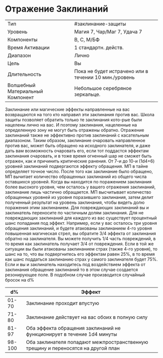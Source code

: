 # Отражение Заклинаний

|                                  |                                                       |
| -------------------------------- | ----------------------------------------------------- |
| Тип                              | #заклинание-защиты                                    | 
| Уровень                          | Магия 7, Чар/Маг 7, Удача 7                           |
| Компоненты                       | В, С, М/БФ                                            |
| Время Активации                  | 1 стандартн. действ.                                  |
| Диапазон                         | Лично                                                 |
| Цель                             | Вы                                                    |
| Длительность                     | Пока не будет истрачено или в течении 10 мин./уровень |
| Волшебный Материальный Компонент | Небольшое серебряное зеркальце.                       |

 Заклинание или магические эффекты направленные на вас возвращаются на того кто направил эти заклинания против вас. Школа защиты позволяет обратить только те заклинания кото-рые были нацелены лично на вас. И поэтому заклинания, нацеленные на определенную зону не могут быть отражены обратно. Отражение заклинаний также не эффективно против заклинаний с касательным диапазоном. Таким образом, заклинание очаровать направленное против вас, может быть обращено на исходного заклинателя, и даже дать вам возможность очаровать его, если тот поддастся эффектам заклинания очаровать, и в тоже время огненный шар не сможет быть отражен, как и причинить критические ранения. От 7-и до 10-и (1d4+6) уровней заклинаний подвергаются эффекту обращения. МП в тайне определяет точное  число. После того как заклинание было обращено, МП вычитает количество обращенных заклинаний из общего числа оставшихся уровней. Когда вы находится по поражением заклинания более высокого уровня, чем осталось у вашего отражения заклинаний, заклинание лишь частично обращается. МП высчитывает количество обращенных уровней из уровня поразившего заклинания, затем делит полученный результат на уровень заклинания, чтобы видеть долю поражения этим заклинанием. Для повреждающих заклинаний вы и заклинатель переносите по частичным долям заклинания. Для не повреждающих заклинаний для каждого из вас существует процентный шанс попадания под эффект. Например, если у вас осталось три уровня обращения заклинаний, и будете атакованы заклинанием 4-го уровня повышенная магическая стрел, вы обратите 3/4 эффекта от заклинания обратно на заклинателя. Вы можете получить 1/4 часть повреждений, в то время как заклинатель получает 3/4 от повреждения. Если в той же ситуации вы были атакованы заклинанием страх (также 4-го уровня), то шанс на то, что вы подвергнитесь его эффектам равен 25%, в то время как шанс поддаться заклинанию страх у самого заклинателя будет 75%. Если и вы и заклинатель находитесь под воздействием эффекта от заклинания обращение заклинаний то в этом случае создается резонирующее поле. В подобном случае производится случайный бросок на d%   


| d%     | Эффект                                                                            |
| ------ | --------------------------------------------------------------------------------- |
| 01-70  | Заклинание проходит впустую                                                       |
| 71-80  | Заклинание действует на вас обоих в полную силу                                   |
| 81-97  | Оба эффекта обращения заклинаний не функционирует в течение 1d4 минуты            |
| 98-100 | Оба заклинателя попадают межпространственную трещину и переносятся на другой план | 


